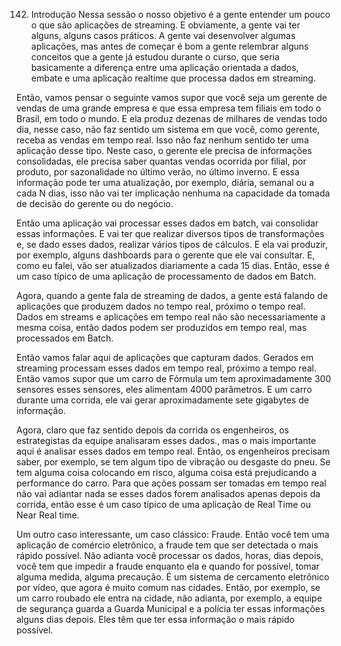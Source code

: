 142. Introdução
Nessa sessão o nosso objetivo é a gente entender um pouco o que são aplicações de streaming. E obviamente, a gente vai ter alguns, alguns casos práticos. A gente vai desenvolver algumas aplicações, mas antes de começar é bom a gente relembrar alguns conceitos que a gente já estudou durante o curso, que seria basicamente a diferença entre uma aplicação orientada a dados, embate e uma aplicação realtime que processa dados em streaming.

Então, vamos pensar o seguinte vamos supor que você seja um gerente de vendas de uma grande empresa e que essa empresa tem filiais em todo o Brasil, em todo o mundo. E ela produz dezenas de milhares de vendas todo dia, nesse caso, não faz sentido um sistema em que você, como gerente, receba as vendas em tempo real. Isso não faz nenhum sentido ter uma aplicação desse tipo.
Neste caso, o gerente ele precisa de informações consolidadas, ele precisa saber quantas vendas ocorrida por filial, por produto, por sazonalidade no último verão, no último inverno. E essa informação pode ter uma atualização, por exemplo, diária, semanal ou a cada N dias, isso não vai ter implicação nenhuma na capacidade da tomada de decisão do gerente ou do negócio.

Então uma aplicação vai processar esses dados em batch, vai consolidar essas informações. E vai ter que realizar diversos tipos de transformações e, se dado esses dados, realizar vários tipos de cálculos. E ela vai produzir, por exemplo, alguns dashboards para o gerente que ele vai consultar. E, como eu falei, vão ser atualizados diariamente a cada 15 dias. Então, esse é um caso típico de uma aplicação de processamento de dados em Batch.

Agora, quando a gente fala de streaming de dados, a gente está falando de aplicações que produzem dados no tempo real, próximo o tempo real. Dados em streams e aplicações em tempo real não são necessariamente a mesma coisa, então dados podem ser produzidos em tempo real, mas processados em Batch.

Então vamos falar aqui de aplicações que capturam dados.
Gerados em streaming processam esses dados em tempo real, próximo a tempo real. Então vamos supor que um carro de Fórmula um tem aproximadamente 300 sensores esses sensores, eles alimentam 4000 parâmetros. E um carro durante uma corrida, ele vai gerar aproximadamente sete gigabytes de informação.

Agora, claro que faz sentido depois da corrida os engenheiros, os estrategistas da equipe analisaram esses dados., mas o mais importante aqui é analisar esses dados em tempo real. Então, os engenheiros precisam saber, por exemplo, se tem algum tipo de vibração ou desgaste do pneu. Se tem alguma coisa colocando em risco, alguma coisa está prejudicando a performance do carro. Para que ações possam ser tomadas em tempo real não vai adiantar nada se esses dados forem analisados apenas depois da corrida, então esse é um caso típico de uma aplicação de Real Time ou Near Real time.

Um outro caso interessante, um caso clássico: Fraude. Então você tem uma aplicação de comércio eletrônico, a fraude tem que ser detectada o mais rápido possível. Não adianta você processar os dados, horas, dias depois, você tem que impedir a fraude enquanto ela e quando for possível, tomar alguma medida, alguma precaução. É um sistema de cercamento eletrônico por vídeo, que agora é muito comum nas cidades. Então, por exemplo, se um carro roubado ele entra na cidade, não adianta, por exemplo, a equipe de segurança guarda a Guarda Municipal e a polícia ter essas informações alguns dias depois. Eles têm que ter essa informação o mais rápido possível.


